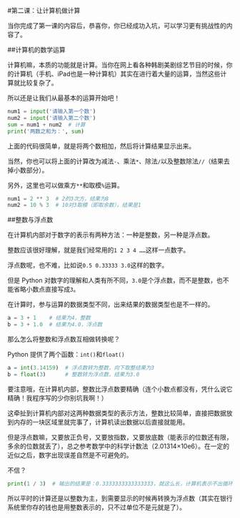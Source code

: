 #第二课：让计算机做计算

当你完成了第一课的内容后，恭喜你，你已经成功入坑，可以学习更有挑战性的内容了。

##计算机的数学运算

计算机嘛，本质的功能就是计算。当你在网上看各种韩剧美剧综艺节目的时候，你的计算机（手机、iPad也是一种计算机）其实在进行着大量的运算，当然这些计算就比较复杂了。

所以还是让我们从最基本的运算开始吧！

```python
num1 = input('请输入第一个数')
num2 = input('请输入第二个数')
sum = num1 + num2  # 计算
print('两数之和为：', sum)
```

上面的代码很简单，就是将两个数相加，然后将计算结果显示出来。

当然，你也可以将上面的计算改为减法`-`、乘法`*`、除法`/`以及整数除法`//`（结果去掉小数部分）。

另外，这里也可以做乘方`**`和取模`%`运算。

```python
num1 = 2 ** 3  # 2的3次方，结果为8
num2 = 10 % 3  # 10对3取模（即取余数），结果是1
```

##整数与浮点数

在计算机内部对于数字的表示有两种方法：一种是整数，另一种是浮点数。

整数应该很好理解，就是我们经常用的`1 2 3 4 ……`这样一点数字。

浮点数呢，也不难，比如说`0.5 0.33333 3.0`这样的数字。

但是 Python 对数字的理解和人类有所不同，`3.0`是个浮点数，而不是整数，也不能省略小数点直接写成`3`。

在计算时，参与运算的数据类型不同，出来结果的数据类型也是不一样的。

```python
a = 3 + 1    # 结果为4，整数
b = 3 + 1.0  # 结果为4.0，浮点数
```

那么怎么将整数和浮点数互相做转换呢？

Python 提供了两个函数：`int()`和`float()`

```python
a = int(3.14159)  # 浮点数转为整数，向下取整结果为3
b = float(3)      # 整数转为浮点数，结果为3.0
```

要注意哦，在计算机内部，整数比浮点数要精确（连个小数点都没有，凭什么说它精确！我程序写的少你别坑我啊！）

这牵扯到计算机内部对这两种数据类型的表示方法，整数比较简单，直接把数据放到内存的一块区域里就完事了，计算机读出数据以后直接就能用。

但是浮点数嘛，又要放正负号，又要放指数，又要放底数（能表示的位数还有限，多余的位数就丢了），总之参考数学中的科学计数法（2.01314×10e6）。在一定的近似之后，数字出现误差自然是不可避免的。

不信？

```python
print(1 / 3)  # 输出的结果是：0.3333333333333333，就这么长，计算机表示不出循环小数。
```

所以平时的计算还是以整数为主，到需要显示的时候再转换为浮点数（其实在银行系统里你存的钱也是用整数表示的，只不过单位不是元就是了）。

